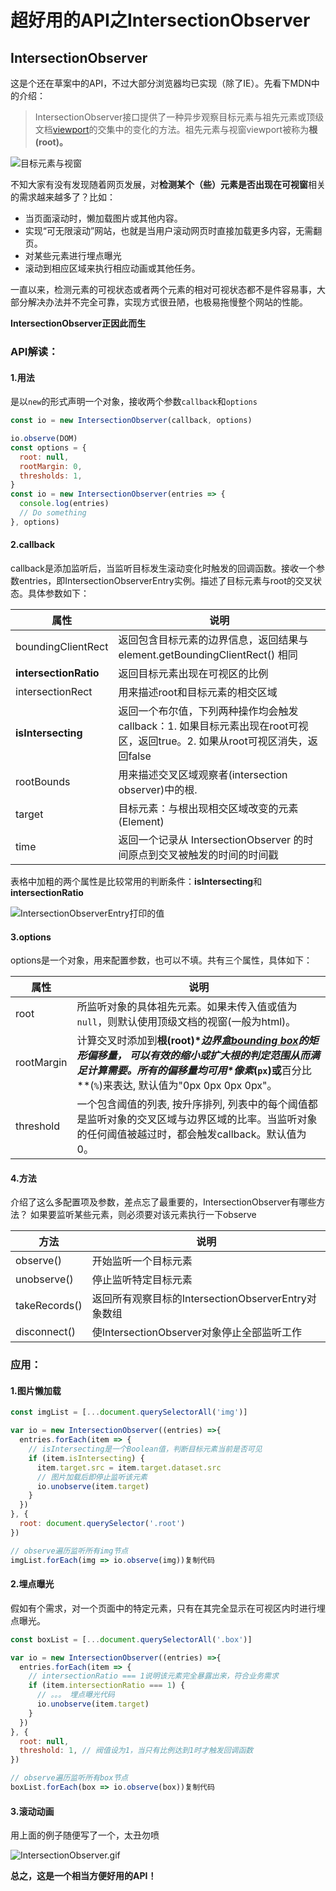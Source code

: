 # 超好用的API之IntersectionObserver

## IntersectionObserver

这是个还在草案中的API，不过大部分浏览器均已实现（除了IE）。先看下MDN中的介绍：

> IntersectionObserver接口提供了一种异步观察目标元素与祖先元素或顶级文档[viewport](https://link.juejin.cn?target=https%3A%2F%2Fdeveloper.mozilla.org%2Fen-US%2Fdocs%2FGlossary%2Fviewport)的交集中的变化的方法。祖先元素与视窗viewport被称为**根(root)。**



![目标元素与视窗](https://p1-jj.byteimg.com/tos-cn-i-t2oaga2asx/gold-user-assets/2019/6/25/16b8d8fdcedfbbf1~tplv-t2oaga2asx-zoom-in-crop-mark:3024:0:0:0.awebp)



不知大家有没有发现随着网页发展，对**检测某个（些）元素是否出现在可视窗**相关的需求越来越多了？比如：

- 当页面滚动时，懒加载图片或其他内容。
- 实现“可无限滚动”网站，也就是当用户滚动网页时直接加载更多内容，无需翻页。
- 对某些元素进行埋点曝光
- 滚动到相应区域来执行相应动画或其他任务。

一直以来，检测元素的可视状态或者两个元素的相对可视状态都不是件容易事，大部分解决办法并不完全可靠，实现方式很丑陋，也极易拖慢整个网站的性能。

**IntersectionObserver正因此而生**

### API解读：

#### 1.用法

是以`new`的形式声明一个对象，接收两个参数`callback`和`options`

```js
const io = new IntersectionObserver(callback, options)

io.observe(DOM)
const options = {
  root: null,
  rootMargin: 0,
  thresholds: 1,
}
const io = new IntersectionObserver(entries => {
  console.log(entries)
  // Do something
}, options)
```

#### 2.callback

callback是添加监听后，当监听目标发生滚动变化时触发的回调函数。接收一个参数entries，即IntersectionObserverEntry实例。描述了目标元素与root的交叉状态。具体参数如下：

| 属性                  | 说明                                                         |
| --------------------- | ------------------------------------------------------------ |
| boundingClientRect    | 返回包含目标元素的边界信息，返回结果与element.getBoundingClientRect() 相同 |
| **intersectionRatio** | 返回目标元素出现在可视区的比例                               |
| intersectionRect      | 用来描述root和目标元素的相交区域                             |
| **isIntersecting**    | 返回一个布尔值，下列两种操作均会触发callback：1. 如果目标元素出现在root可视区，返回true。2. 如果从root可视区消失，返回false |
| rootBounds            | 用来描述交叉区域观察者(intersection observer)中的根.         |
| target                | 目标元素：与根出现相交区域改变的元素 (Element)               |
| time                  | 返回一个记录从 IntersectionObserver 的时间原点到交叉被触发的时间的时间戳 |

表格中加粗的两个属性是比较常用的判断条件：**isIntersecting**和**intersectionRatio**



![IntersectionObserverEntry打印的值](https://p1-jj.byteimg.com/tos-cn-i-t2oaga2asx/gold-user-assets/2019/6/25/16b8d8fdd043b259~tplv-t2oaga2asx-zoom-in-crop-mark:3024:0:0:0.awebp)



#### 3.options

options是一个对象，用来配置参数，也可以不填。共有三个属性，具体如下：

| 属性       | 说明                                                         |
| ---------- | ------------------------------------------------------------ |
| root       | 所监听对象的具体祖先元素。如果未传入值或值为`null`，则默认使用顶级文档的视窗(一般为html)。 |
| rootMargin | 计算交叉时添加到**根(root)\**边界盒[bounding box](https://link.juejin.cn?target=https%3A%2F%2Fdeveloper.mozilla.org%2Fen-US%2Fdocs%2FGlossary%2Fbounding_box)的矩形偏移量， 可以有效的缩小或扩大根的判定范围从而满足计算需要。所有的偏移量均可用\**像素**(`px`)或**百分比**(`%`)来表达, 默认值为"0px 0px 0px 0px"。 |
| threshold  | 一个包含阈值的列表, 按升序排列, 列表中的每个阈值都是监听对象的交叉区域与边界区域的比率。当监听对象的任何阈值被越过时，都会触发callback。默认值为0。 |

#### 4.方法

介绍了这么多配置项及参数，差点忘了最重要的，IntersectionObserver有哪些方法？ 如果要监听某些元素，则必须要对该元素执行一下observe

| 方法          | 说明                                                |
| ------------- | --------------------------------------------------- |
| observe()     | 开始监听一个目标元素                                |
| unobserve()   | 停止监听特定目标元素                                |
| takeRecords() | 返回所有观察目标的IntersectionObserverEntry对象数组 |
| disconnect()  | 使IntersectionObserver对象停止全部监听工作          |

### 应用：

#### 1.图片懒加载

```js
const imgList = [...document.querySelectorAll('img')]

var io = new IntersectionObserver((entries) =>{
  entries.forEach(item => {
    // isIntersecting是一个Boolean值，判断目标元素当前是否可见
    if (item.isIntersecting) {
      item.target.src = item.target.dataset.src
      // 图片加载后即停止监听该元素
      io.unobserve(item.target)
    }
  })
}, {
  root: document.querySelector('.root')
})

// observe遍历监听所有img节点
imgList.forEach(img => io.observe(img))复制代码
```

#### 2.埋点曝光

假如有个需求，对一个页面中的特定元素，只有在其完全显示在可视区内时进行埋点曝光。

```js
const boxList = [...document.querySelectorAll('.box')]

var io = new IntersectionObserver((entries) =>{
  entries.forEach(item => {
    // intersectionRatio === 1说明该元素完全暴露出来，符合业务需求
    if (item.intersectionRatio === 1) {
      // 。。。 埋点曝光代码
      io.unobserve(item.target)
    }
  })
}, {
  root: null,
  threshold: 1, // 阀值设为1，当只有比例达到1时才触发回调函数
})

// observe遍历监听所有box节点
boxList.forEach(box => io.observe(box))复制代码
```

#### 3.滚动动画

用上面的例子随便写了一个，太丑勿喷

![IntersectionObserver.gif](https://p1-jj.byteimg.com/tos-cn-i-t2oaga2asx/gold-user-assets/2019/6/25/16b8d8fdd0bba525~tplv-t2oaga2asx-zoom-in-crop-mark:3024:0:0:0.awebp)



**总之，这是一个相当方便好用的API！**


